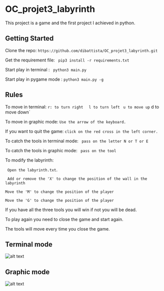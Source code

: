# OC_projet3_labyrinth

This project is a game and the first project I achieved in python.

## Getting Started

Clone the repo:
``` https://github.com/dibattista/OC_projet3_labyrinth.git ```

Get the requirement file:
``` pip3 install -r requirements.txt```

Start play in terminal :
``` python3 main.py```

Start play in pygame mode :
``` python3 main.py -g ```

## Rules 

To move in terminal:
`r: to turn right ` ` l to turn left` ` u to move up`
d to move down`

To move in graphic mode: 
```Use the arrow of the keyboard.```

If you want to quit the game:
```click on the red cross in the left corner.```

To catch the tools in terminal mode:
``` pass on the letter N or T or E```

To catch the tools in graphic mode:
``` pass on the tool```

To modify the labyrinth:

``` Open the labyrinth.txt```.

``` Add or remove the 'X' to change the position of the wall in the labyrinth```

```Move the 'M' to change the position of the player```

```Move the 'G' to change the position of the player```

If you have all the three tools you will win if not you will be dead.

To play again you need to close the game and start again.

The tools will move every time you close the game.

## Terminal mode
![alt text](img/terminal_mode.png)


## Graphic mode
![alt text](img/graphic_mode.png)
